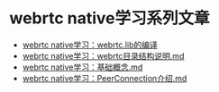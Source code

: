 [webrtc.lib的编译-link]: https://github.com/barry-ran/learn_webrtc/blob/master/doc/webrtc%20native%E5%AD%A6%E4%B9%A0%EF%BC%9Awebrtc.lib%E7%9A%84%E7%BC%96%E8%AF%91.md

[webrtc目录结构说明-link]: https://github.com/barry-ran/learn_webrtc/blob/master/doc/webrtc%20native%E5%AD%A6%E4%B9%A0%EF%BC%9Awebrtc%E7%9B%AE%E5%BD%95%E7%BB%93%E6%9E%84%E8%AF%B4%E6%98%8E.md

[基础概念-link]: https://github.com/barry-ran/learn_webrtc/blob/master/doc/webrtc%20native%E5%AD%A6%E4%B9%A0%EF%BC%9A%E5%9F%BA%E7%A1%80%E6%A6%82%E5%BF%B5.md

[PeerConnection介绍-link]: https://github.com/barry-ran/learn_webrtc/blob/master/doc/webrtc%20native%E5%AD%A6%E4%B9%A0%EF%BC%9APeerConnection%E4%BB%8B%E7%BB%8D.md

[-link]: https://github.com/barry-ran/learn_webrtc/blob/master/doc/

# webrtc native学习系列文章

- [webrtc native学习：webrtc.lib的编译][webrtc.lib的编译-link]
- [webrtc native学习：webrtc目录结构说明.md][webrtc目录结构说明-link]
- [webrtc native学习：基础概念.md][基础概念-link]
- [webrtc native学习：PeerConnection介绍.md][PeerConnection介绍-link]
